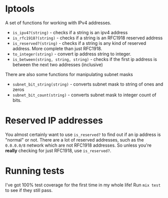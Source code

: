 # Iptools

A set of functions for working with IPv4 addresses.

- `is_ipv4?(string)` - checks if a string is an ipv4 address
- `is_rfc1918?(string)` - checks if a string is an RFC1918 reserved address
- `is_reserved?(string)` - checks if a string is any kind of reserved address. More complete than just RFC1918.
- `to_integer(string)` - convert ip address string to integer.
- `is_between(string, string, string)` - checks if the first ip address is
  between the next two addresses (inclusive)

There are also some functions for manipulating subnet masks

- `subnet_bit_string(string)` - converts subnet mask to string of ones and zeros
- `subnet_bit_count(string)` - converts subnet mask to integer count of bits.

# Reserved IP addresses

You almost certainly want to use `is_reserved?` to find out if an ip address is
"normal" or not. There are a lot of reserved addresses, such as the `0.0.0.0/8`
network which are not RFC1918 addresses. So unless you're **really** checking
for just RFC1918, use `is_reserved?`.

# Running tests

I've got 100% test coverage for the first time in my whole life! Run `mix test`
to see if they still pass.
